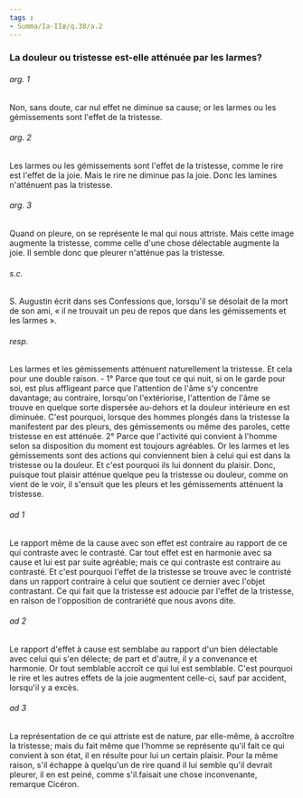 ```yaml
---
tags : 
- Summa/Ia-IIæ/q.38/a.2
---
```


### La douleur ou tristesse est-elle atténuée par les larmes?

###### arg. 1
Non, sans doute, car nul effet ne diminue sa cause; or les larmes ou les gémissements sont l'effet de la tristesse. 

###### arg. 2
Les larmes ou les gémissements sont l'effet de la tristesse, comme le rire est l'effet de la joie. Mais le rire ne diminue pas la joie. Donc les lamines n'atténuent pas la tristesse. 

###### arg. 3
Quand on pleure, on se représente le mal qui nous attriste. Mais cette image augmente la tristesse, comme celle d'une chose délectable augmente la joie. Il semble donc que pleurer n'atténue pas la tristesse. 

###### s.c.
S. Augustin écrit dans ses Confessions que, lorsqu'il se désolait de la mort de son ami, « il ne trouvait un peu de repos que dans les gémissements et les larmes ». 

###### resp.
Les larmes et les gémissements atténuent naturellement la tristesse. Et cela pour une double raison. - 1° Parce que tout ce qui nuit, si on le garde pour soi, est plus affligeant parce que l'attention de l'âme s'y concentre davantage; au contraire, lorsqu'on l'extériorise, l'attention de l'âme se trouve en quelque sorte dispersée au-dehors et la douleur intérieure en est diminuée. C'est pourquoi, lorsque des hommes plongés dans la tristesse la manifestent par des pleurs, des gémissements ou même des paroles, cette tristesse en est atténuée. 2° Parce que l'activité qui convient à l'homme selon sa disposition du moment est toujours agréables. Or les larmes et les gémissements sont des actions qui conviennent bien à celui qui est dans la tristesse ou la douleur. Et c'est pourquoi ils lui donnent du plaisir. Donc, puisque tout plaisir atténue quelque peu la tristesse ou douleur, comme on vient de le voir, il s'ensuit que les pleurs et les gémissements atténuent la tristesse. 

###### ad 1
Le rapport même de la cause avec son effet est contraire au rapport de ce qui contraste avec le contrasté. Car tout effet est en harmonie avec sa cause et lui est par suite agréable; mais ce qui contraste est contraire au contrasté. Et c'est pourquoi l'effet de la tristesse se trouve avec le contristé dans un rapport contraire à celui que soutient ce dernier avec l'objet contrastant. Ce qui fait que la tristesse est adoucie par l'effet de la tristesse, en raison de l'opposition de contrariété que nous avons dite. 

###### ad 2
Le rapport d'effet à cause est semblabe au rapport d'un bien délectable avec celui qui s'en délecte; de part et d'autre, il y a convenance et harmonie. Or tout semblable accroît ce qui lui est semblable. C'est pourquoi le rire et les autres effets de la joie augmentent celle-ci, sauf par accident, lorsqu'il y a excès. 

###### ad 3
La représentation de ce qui attriste est de nature, par elle-même, à accroître la tristesse; mais du fait même que l'homme se représente qu'il fait ce qui convient à son état, il en résulte pour lui un certain plaisir. Pour la même raison, s'il échappe à quelqu'un de rire quand il lui semble qu'il devrait pleurer, il en est peiné, comme s'il.faisait une chose inconvenante, remarque Cicéron. 

